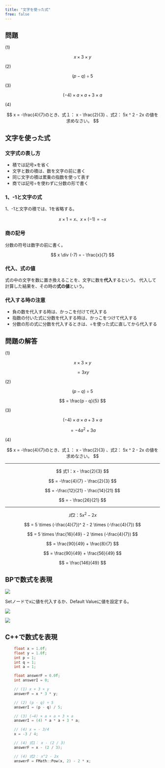 ```yaml
---
title: "文字を使った式"
free: false
---
```


## 問題

(1)

$$
  x \times 3 \times y
$$

(2)

$$
  (p - q) \div 5
$$

(3)

$$
  (-4) \times a \times a + 3 \times a
$$

(4)

$$
  x = -\frac{4}{7}のとき、式１： x - \frac{2}{3} 、式2： 5x ^ 2 - 2x の値を求めなさい。
$$

## 文字を使った式

### 文字式の表し方

- 積では記号×を省く
- 文字と数の積は、数を文字の前に書く
- 同じ文字の積は累乗の指数を使って表す
- 商では記号÷を使わずに分数の形で書く

### 1、-1と文字の式

1、-1と文字の積では、1を省略する。

$$
  x \times 1 = x、 x \times (-1) = -x
$$

### 商の記号

分数の符号は数字の前に書く。

$$
  x \div (-7) = - \frac{x}{7}
$$

### 代入、式の値

式の中の文字を数に置き換えることを、文字に数を**代入**するという。
代入して計算した結果を、その時の**式の値**という。

### 代入する時の注意

- 負の数を代入する時は、かっこを付けて代入する
- 指数の付いた式に分数を代入する時は、かっこをつけて代入する
- 分数の形の式に分数を代入するときは、÷を使った式に直してから代入する

## 問題の解答

(1)

$$
  x \times 3 \times y
$$

$$
  = 3xy
$$

(2)

$$
  (p - q) \div 5
$$

$$
  = \frac{p - q}{5}
$$

(3)

$$
  (-4) \times a \times a + 3 \times a
$$

$$
  = -4a^2 + 3a
$$

(4)

$$
  x = -\frac{4}{7}のとき、式１： x - \frac{2}{3} 、式2： 5x ^ 2 - 2x の値を求めなさい。
$$

---

$$
  式1：x - \frac{2}{3}
$$

$$
  = -\frac{4}{7} - \frac{2}{3}
$$

$$
  = -\frac{12}{21} - \frac{14}{21}
$$

$$
  = - \frac{26}{21}
$$

--- 

$$
  式2：5x ^ 2 - 2x
$$

$$
  = 5 \times (-\frac{4}{7})^ 2 - 2 \times (-\frac{4}{7})
$$

$$
  = 5 \times \frac{16}{49} - 2 \times (-\frac{4}{7})
$$

$$
  = \frac{90}{49} + \frac{8}{7}
$$

$$
  = \frac{90}{49} + \frac{56}{49}
$$

$$
  = \frac{146}{49}
$$

## BPで数式を表現

![](/images/books/book-ue5_mathematical_programming/chap_03_character_expression/2022-07-23-22-44-13.png)

Setノードでxに値を代入するか、Default Valueに値を設定する。

![](/images/books/book-ue5_mathematical_programming/chap_03_character_expression/2022-07-23-23-25-34.png)

![](/images/books/book-ue5_mathematical_programming/chap_03_character_expression/2022-07-23-23-23-39.png)

## C++で数式を表現

```cpp
	float x = 1.0f;
	float y = 1.0f;
	int p = 1;
	int q = 1;
	int a = 1;

	float answerF = 0.0f;
	int answerI = 0;

	// (1) x × 3 × y
	answerF = x * 3 * y;

	// (2) (p - q) ÷ 5
	answerI = (p - q) / 5;

	// (3) (−4) × a × a + 3 × a
	answerI = (4) * a * a + 3 * a;

	// (4) x = - 3/4
	x = -3 / 4;

	// (4) 式1： x - (2 / 3)
	answerF = x - (2 / 3);

	// (4) 式2： x^2 - 2x
	answerF = FMath::Pow(x, 2) - 2 * x;
```